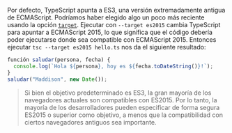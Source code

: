 
Por defecto, TypeScript apunta a ES3, una versión extremadamente antigua de ECMAScript.
Podríamos haber elegido algo un poco más reciente usando la opción [`target`](/tsconfig#target).
Ejecutar con `--target es2015` cambia TypeScript para apuntar a ECMAScript 2015, lo que significa que el código debería poder ejecutarse donde sea compatible con ECMAScript 2015.
Entonces ejecutar `tsc --target es2015 hello.ts` nos da el siguiente resultado:

```js
función saludar(persona, fecha) {
  console.log(`Hola ${persona}, hoy es ${fecha.toDateString()}!`);
}
saludar("Maddison", new Date());
```

> Si bien el objetivo predeterminado es ES3, la gran mayoría de los navegadores actuales son compatibles con ES2015.
> Por lo tanto, la mayoría de los desarrolladores pueden especificar de forma segura ES2015 o superior como objetivo, a menos que la compatibilidad con ciertos navegadores antiguos sea importante.